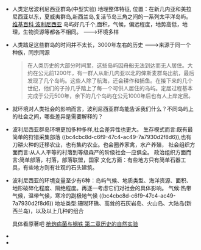 - 人类定居波利尼西亚群岛(中型实验)
  地理整体特征,
  位置：在新几内亚和美拉尼西亚以东，夏威夷群岛,新西兰岛,复活节岛三角之间的一系列太平洋岛屿。
  [维基百科 波利尼西亚](https://zh.wikipedia.org/wiki/%E7%8E%BB%E9%87%8C%E5%B0%BC%E8%A5%BF%E4%BA%9E)
  岛屿好几千个,面积，气候，偏远程度，地势高低，地理，生物资源等都各不相同。
  --->环境多样
- 人类踏足这些群岛的时间并不太长，3000年左右的历史
  --->来源于同一个种族，同宗同源
  
  >在人类历史的大部分时间里，这些岛屿因舟船无法到达而无人居住。大约在公元前1200年，有一群人从新几内亚以北的俾斯麦群岛出航，最后发现了几个岛屿。这些人除了航海，还会耕作和捕鱼。在接下来的几个世纪，他们的子孙几乎踏上了每一个可供人居住的岛屿。定居过程基本完成于公元500年，余下的几个岛屿在公元1000年后也有人上岸定居。
- 就环境对人类社会的影响而言，波利尼西亚群岛能告诉我们什么？不同岛屿上的社会之间，哪些差异是需要解释的？
- 波利尼西亚群岛环境更加多种多样,社会差异性也更大。
  生存模式而言:既有最简单的狩猎采集部落 ((bc4cbc8d-c6f9-47c4-ac49-7a7930d2f8d6)),也有刀耕火种的迁移农业，也有集约农业。也会圈养家禽，水产养殖，
  社会组织方面而言:从人人平等的村落到等级森严的阶级社会一应俱全。
  政治组织方面而言:简单部落，村落，部落联盟，国家
  文化方面：有些地方只有简单石器工具，有些地方则有壮观的石头建筑。
- 波利尼西亚的环境变量至少有6种：岛屿气候、地质类型、海洋资源、面积、地形破碎化程度、隔绝程度。再逐一考虑它们对社会的具体影响。
  气候:热带气候，温带气候，寒冷的副极地气候 ((bc4cbc8d-c6f9-47c4-ac49-7a7930d2f8d6)) 
  地址类型:珊瑚环礁、高耸的石灰岩岛、火山岛、大陆岛(新西兰岛)，以及以上几种的组合
  
  具体看原著吧 [枪炮病菌与钢铁 第二章历史的自然实验](https://weread.qq.com/web/reader/843329f0728c8ee08434fb1k8f132430178f14e45fce0f7)
-
-